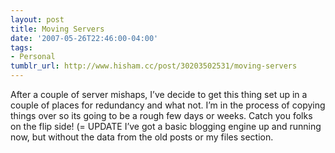 ```yaml
---
layout: post
title: Moving Servers
date: '2007-05-26T22:46:00-04:00'
tags:
- Personal
tumblr_url: http://www.hisham.cc/post/30203502531/moving-servers
---
```

After a couple of server mishaps, I’ve decide to get this thing set up in a couple of places for redundancy and what not. I’m in the process of copying things over so its going to be a rough few days or weeks. Catch you folks on the flip side! (=
UPDATE
I’ve got a basic blogging engine up and running now, but without the data from the old posts or my files section.

